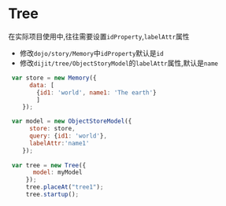 # Tree
在实际项目使用中,往往需要设置`idProperty`,`labelAttr`属性  
* 修改`dojo/story/Memory`中`idProperty`默认是`id`  
* 修改`dijit/tree/ObjectStoryModel`的`labelAttr`属性,默认是`name`  

```js
 var store = new Memory({
      data: [
        {id1: 'world', name1: 'The earth'}
        ]
    });

 var model = new ObjectStoreModel({
      store: store,
      query: {id1: 'world'},
      labelAttr:'name1'
    });
      
 var tree = new Tree({
       model: myModel
     });
     tree.placeAt("tree1");
     tree.startup();
```